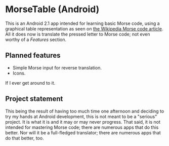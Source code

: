 # MorseTable (Android)

This is an Android 2.1 app intended for learning basic Morse code, using a graphical table representation as seen on [the Wikipedia Morse code article][wiki]. All it does now is translate the pressed letter to Morse code; not even worthy of a *Features* section.

## Planned features
* Simple Morse input for reverse translation.
* Icons.

If I ever get around to it.

## Project statement

This being the result of having too much time one afternoon and deciding to try my hands at Android development, this is not meant to be a "serious" project. It is what it is and it may or may never progress. That said, it is not intended for mastering Morse code; there are numerous apps that do this
better. Nor will it be a full-fledged translator; there are numerous apps that do that better, too.

[wiki]: http://en.wikipedia.org/wiki/Morse_code#Alternative_display_of_more_common_characters_in_International_Morse_code
